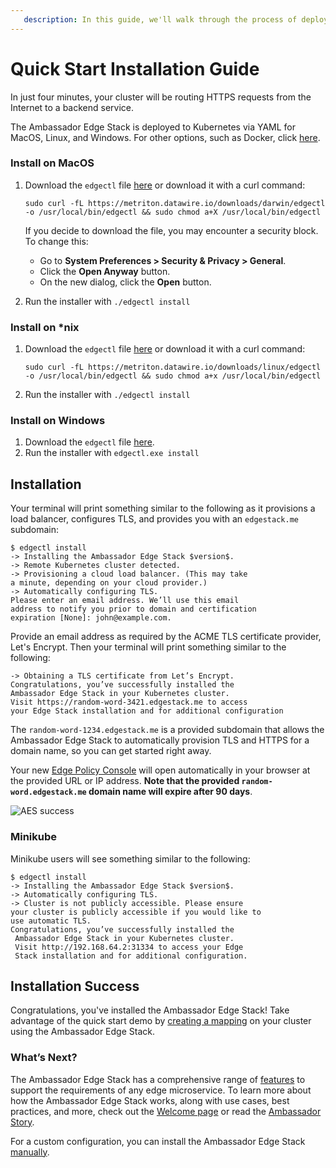 ```yaml
---
   description: In this guide, we'll walk through the process of deploying Ambassador Edge Stack in Kubernetes for ingress routing.
---
```

# Quick Start Installation Guide

In just four minutes, your cluster will be routing HTTPS requests from the
Internet to a backend service.

The Ambassador Edge Stack is deployed to Kubernetes via YAML for MacOS, Linux, and
Windows. For other options, such as Docker, click [here](/user-guide/install).

### Install on MacOS

1. Download the `edgectl` file [here](https://metriton.datawire.io/downloads/darwin/edgectl) or download it with a curl command:

    ```shell
    sudo curl -fL https://metriton.datawire.io/downloads/darwin/edgectl -o /usr/local/bin/edgectl && sudo chmod a+X /usr/local/bin/edgectl
    ```

    If you decide to download the file, you may encounter a security block. To change this:
    * Go to **System Preferences > Security & Privacy > General**.
    * Click the **Open Anyway** button.
    * On the new dialog, click the **Open** button.

2. Run the installer with `./edgectl install`

### Install on *nix

1. Download the `edgectl` file
   [here](https://metriton.datawire.io/downloads/linux/edgectl) or download it with a curl
   command:

    ```shell
    sudo curl -fL https://metriton.datawire.io/downloads/linux/edgectl -o /usr/local/bin/edgectl && sudo chmod a+x /usr/local/bin/edgectl
    ```
2. Run the installer with `./edgectl install`

### Install on Windows

1. Download the `edgectl` file
   [here](https://metriton.datawire.io/downloads/windows/edgectl.exe).
2. Run the installer with `edgectl.exe install`

## Installation

Your terminal will print something similar to the following as it provisions a load balancer, configures TLS, and provides you with an `edgestack.me` subdomain:

```
$ edgectl install
-> Installing the Ambassador Edge Stack $version$.
-> Remote Kubernetes cluster detected.
-> Provisioning a cloud load balancer. (This may take 
a minute, depending on your cloud provider.)
-> Automatically configuring TLS.
Please enter an email address. We’ll use this email 
address to notify you prior to domain and certification 
expiration [None]: john@example.com.
```

Provide an email address as required by the ACME TLS certificate provider, Let's
Encrypt. Then your terminal will print something similar to the following:

```
-> Obtaining a TLS certificate from Let’s Encrypt.
Congratulations, you’ve successfully installed the 
Ambassador Edge Stack in your Kubernetes cluster. 
Visit https://random-word-3421.edgestack.me to access
your Edge Stack installation and for additional configuration
```

The `random-word-1234.edgestack.me` is a provided subdomain that allows the
Ambassador Edge Stack to automatically provision TLS and HTTPS for a domain
name, so you can get started right away.

Your new [Edge Policy Console](/about/edge-policy-console) will open
automatically in your browser at the provided URL or IP address. **Note that the provided `random-word.edgestack.me` domain name will expire after 90 days**.

![AES success](/../../doc-images/aes-success.png)

### Minikube

Minikube users will see something similar to the following:

```
$ edgectl install
-> Installing the Ambassador Edge Stack $version$.
-> Automatically configuring TLS.
-> Cluster is not publicly accessible. Please ensure 
your cluster is publicly accessible if you would like to 
use automatic TLS.
Congratulations, you’ve successfully installed the
 Ambassador Edge Stack in your Kubernetes cluster. 
 Visit http://192.168.64.2:31334 to access your Edge 
 Stack installation and for additional configuration.
 ```

## Installation Success

Congratulations, you've installed the Ambassador Edge Stack! Take advantage of
the quick start demo by [creating a mapping](/user-guide/quickstart-demo) on
your cluster using the Ambassador Edge Stack.

### What’s Next?

The Ambassador Edge Stack has a comprehensive range of [features](/features/) to
support the requirements of any edge microservice. To learn more about how the
Ambassador Edge Stack works, along with use cases, best practices, and more,
check out the [Welcome page](/docs/) or read the [Ambassador
Story](/about/why-ambassador).

For a custom configuration, you can install the Ambassador Edge Stack [manually](/user-guide/manual-install).
